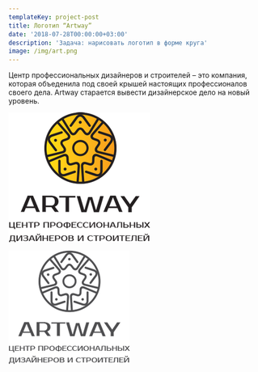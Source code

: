 ```yaml
---
templateKey: project-post
title: Логотип “Artway”
date: '2018-07-28T00:00:00+03:00'
description: 'Задача: нарисовать логотип в форме круга'
image: /img/art.png
---
```

Центр профессиональных дизайнеров и строителей – это компания, которая объеденила под своей крышей настоящих профессионалов своего дела. Artway старается вывести дизайнерское дело на новый уровень.

![Логотип “Artway”](/img/art2.png)

![Логотип “Artway”](/img/art-gr.png)
